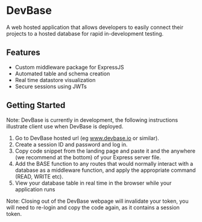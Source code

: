 # DevBase
A web hosted application that allows developers to easily connect their projects to a hosted database for rapid in-development testing.

## Features
+ Custom middleware package for ExpressJS
+ Automated table and schema creation
+ Real time datastore visualization
+ Secure sessions using JWTs

## Getting Started
Note: DevBase is currently in development, the following instructions illustrate client use when DevBase is deployed.

1. Go to DevBase hosted url (eg www.devbase.io or similar).
2. Create a session ID and password and log in.
3. Copy code snippet from the landing page and paste it and the anywhere (we recommend at the bottom) of your Express server file.
4. Add the BASE function to any routes that would normally interact with a database as a middleware function, and apply the appropriate command (READ, WRITE etc).
5. View your database table in real time in the browser while your application runs

Note: Closing out of the DevBase webpage will invalidate your token, you will need to re-login and copy the code again, as it contains a session token.
